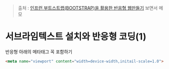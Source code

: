 > 출처 : [인프런 부트스트랩(BOOTSTRAP)을 활용한 반응형 웹만들기](https://inflearn.com) 보면서 메모

# 서브라임텍스트 설치와 반응형 코딩(1)

반응형 아래의 메타태그 꼭 포함하기
```html
<meta name="viewport" content="width=device-width,initail-scale=1.0">
```